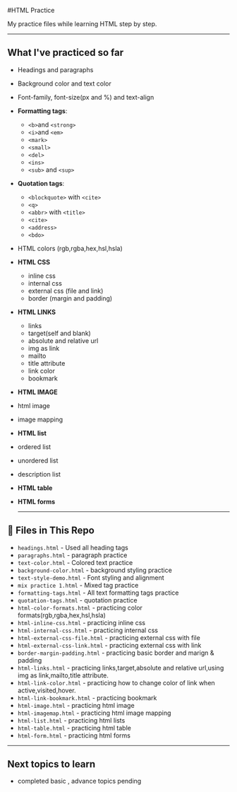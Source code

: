 #HTML Practice

My practice files while learning HTML step by step.

---

## What I've practiced  so  far 
- Headings and paragraphs 
- Background color and text color 
- Font-family, font-size(px and %) and text-align
- **Formatting tags**:
   - `<b>`and `<strong>`
   - `<i>`and `<em>` 
   - `<mark>`
   - `<small>`
   - `<del>`
   - `<ins>`
   - `<sub>` and `<sup>`
- **Quotation tags**:
   - `<blockquote>` with `<cite>`
   - `<q>`
   - `<abbr>`  with `<title>`
   - `<cite>`
   - `<address>`
   - `<bdo>`
- HTML colors (rgb,rgba,hex,hsl,hsla)
- **HTML CSS**
  - inline css
  - internal css
  - external css (file and link)
  - border (margin and padding)
- **HTML LINKS**
  - links
  - target(self and blank)
  - absolute and relative url
  - img as link
  - mailto
  - title attribute
  - link color 
  - bookmark
- **HTML IMAGE**
 - html image
 - image mapping

- **HTML list**
 - ordered list
 - unordered list
 - description list

- **HTML table**
- **HTML forms**

  ---

## 📝 Files in This Repo

- `headings.html` - Used all heading tags
- `paragraphs.html` - paragraph practice
- `text-color.html` - Colored text practice
- `background-color.html` - background styling practice
- `text-style-demo.html` - Font styling and alignment 
- `mix practice 1.html` - Mixed tag practice
- `formatting-tags.html` - All text formatting tags practice
- `quotation-tags.html` - quotation practice
- `html-color-formats.html` - practicing color formats(rgb,rgba,hex,hsl,hsla)
- `html-inline-css.html` - practicing inline css
- `html-internal-css.html` - practicing internal css
- `html-external-css-file.html` - practicing external css with file
- `html-external-css-link.html` - practicing external css with link
- `border-margin-padding.html` - practicing basic border and marign & padding
- `html-links.html` - practicing links,target,absolute and relative url,using img as link,mailto,title attribute.
- `html-link-color.html` - practicing how to change color of link when active,visited,hover.
- `html-link-bookmark.html` - practicing bookmark
- `html-image.html` - practicing html image
- `html-imagemap.html` - practicing html image mapping
- `html-list.html` - practicing html lists
- `html-table.html` - practicing html table
- `html-form.html` - practicing html forms
---

## Next topics to learn
- completed basic , advance topics pending

